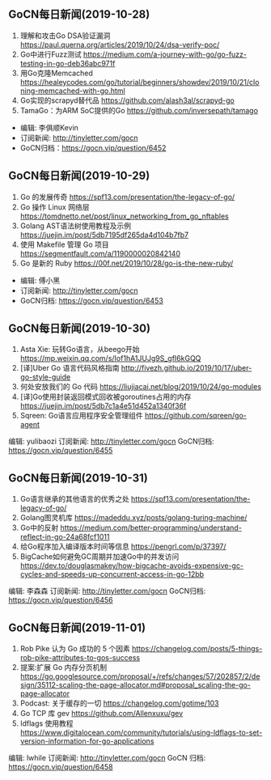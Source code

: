 ## GoCN每日新闻(2019-10-28)

1. 理解和攻击Go DSA验证漏洞 https://paul.querna.org/articles/2019/10/24/dsa-verify-poc/
2. Go中进行Fuzz测试 https://medium.com/a-journey-with-go/go-fuzz-testing-in-go-deb36abc971f
3. 用Go克隆Memcached https://healeycodes.com/go/tutorial/beginners/showdev/2019/10/21/cloning-memcached-with-go.html
4. Go实现的scrapyd替代品 https://github.com/alash3al/scrapyd-go
5. TamaGo：为ARM SoC提供的Go https://github.com/inversepath/tamago

* 编辑: 李俱顺Kevin
* 订阅新闻: http://tinyletter.com/gocn
* GoCN归档：https://gocn.vip/question/6452

## GoCN每日新闻(2019-10-29)

1. Go 的发展传奇 https://spf13.com/presentation/the-legacy-of-go/
2. Go 操作 Linux 网络层 https://tomdnetto.net/post/linux_networking_from_go_nftables
3. Golang AST语法树使用教程及示例 https://juejin.im/post/5db7195df265da4d104b7fb7
4. 使用 Makefile 管理 Go 项目 https://segmentfault.com/a/1190000020842140
5. Go 是新的 Ruby https://00f.net/2019/10/28/go-is-the-new-ruby/

* 编辑: 傅小黑
* 订阅新闻: http://tinyletter.com/gocn
* GoCN归档: https://gocn.vip/question/6453

## GoCN每日新闻(2019-10-30)

1. Asta Xie: 玩转Go语言，从beego开始 https://mp.weixin.qq.com/s/Iof1hA1JUJg9S_gfI6kGQQ
2. [译]Uber Go 语言代码风格指南 http://fivezh.github.io/2019/10/17/uber-go-style-guide
3. 何处安放我们的 Go 代码 https://liujiacai.net/blog/2019/10/24/go-modules
4. [译]Go使用封装返回模式回收被goroutines占用的内存 https://juejin.im/post/5db7c1a4e51d452a1340f36f
5. Sqreen: Go语言应用程序安全管理组件 https://github.com/sqreen/go-agent

编辑: yulibaozi 
订阅新闻: http://tinyletter.com/gocn
GoCN归档: https://gocn.vip/question/6455

## GoCN每日新闻(2019-10-31)

1. Go语言继承的其他语言的优秀之处 https://spf13.com/presentation/the-legacy-of-go/
2. Golang图灵机库 https://madeddu.xyz/posts/golang-turing-machine/
3. Go中的反射 https://medium.com/better-programming/understand-reflect-in-go-24a68fcf1011
4. 给Go程序加入编译版本时间等信息 https://pengrl.com/p/37397/
5. BigCache如何避免GC周期并加速Go中的并发访问 https://dev.to/douglasmakey/how-bigcache-avoids-expensive-gc-cycles-and-speeds-up-concurrent-access-in-go-12bb

编辑: 李森森
订阅新闻: http://tinyletter.com/gocn
GoCN归档: https://gocn.vip/question/6456

## GoCN每日新闻(2019-11-01)

1. Rob Pike 认为 Go 成功的 5 个因素 https://changelog.com/posts/5-things-rob-pike-attributes-to-gos-success
2. 提案:扩展 Go 内存分页机制 https://go.googlesource.com/proposal/+/refs/changes/57/202857/2/design/35112-scaling-the-page-allocator.md#proposal_scaling-the-go-page-allocator
3. Podcast: 关于缓存的一切 https://changelog.com/gotime/103
4. Go TCP 库 gev https://github.com/Allenxuxu/gev
5. ldflags 使用教程 https://www.digitalocean.com/community/tutorials/using-ldflags-to-set-version-information-for-go-applications

编辑: lwhile
订阅新闻: http://tinyletter.com/gocn
GoCN 归档: https://gocn.vip/question/6458
